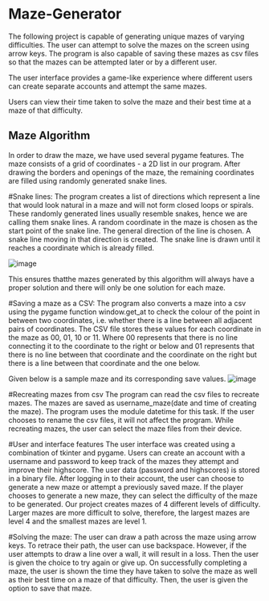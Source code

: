 # Maze-Generator
 
The following project is capable of generating unique mazes of varying difficulties. 
The user can attempt to solve the mazes on the screen using arrow keys. The program is also capable of saving these mazes as csv files so that the mazes can be attempted later or by a different user. 

The user interface provides a game-like experience where different users
can create separate accounts and attempt the same mazes.
 
Users can view their time taken to solve the maze and their best time at a maze of that difficulty.

## Maze Algorithm

In order to draw the maze, we have used several pygame features. The maze consists of a grid of coordinates - a 2D list in our program. After drawing the borders and openings of the maze, the remaining coordinates are filled using randomly generated snake lines.


#Snake lines:
The program creates a list of directions which represent a line that would look natural in a maze and will not form closed loops or spirals. These randomly generated lines usually resemble snakes, hence we are calling them snake lines. A random coordinate in the maze is chosen as the start point of the snake line. The general direction of the line is chosen. A snake line moving in that direction is created. The snake line is drawn until it reaches a coordinate which is already filled.

![image](https://user-images.githubusercontent.com/89849229/173179088-f988ac14-dccd-454b-ba20-f91d08a96f2c.png)


This ensures thatthe mazes generated by this algorithm will always have a proper solution and there will only be one solution for each maze.

#Saving a maze as a CSV:
The program also converts a maze into a csv using the pygame function window.get_at to check the colour of the point in between two coordinates, i.e. whether there is a line between all adjacent pairs of coordinates. The CSV file stores these values for each coordinate in the maze as 00, 01, 10 or 11. Where 00 represents that there is no line connecting it to the coordinate to the right or below and 01 represents that there is no line between that coordinate and the coordinate on the right but there is a line between that coordinate and the one below.

Given below is a sample maze and its corresponding save values.
![image](https://user-images.githubusercontent.com/89849229/173179174-8c2d74f2-186c-49c1-a79d-cdcd99ab80d4.png)

#Recreating mazes from csv
The program can read the csv files to recreate mazes. The mazes are saved as username_maze(date and time of creating the maze). The program uses the module
datetime for this task. If the user chooses to rename the csv files, it will not affect the program. While recreating mazes, the user can select the maze files from their device. 

#User and interface features
The user interface was created using a combination of tkinter and pygame. Users can create an account with a username and password to keep track of the mazes they attempt and improve their highscore. The user data (password and highscores) is stored in a binary file. After logging in to their account, the user can choose to generate a new maze or attempt a previously saved maze. If the player chooses to generate a new maze, they can select the difficulty of the maze to be generated. Our project creates mazes of 4 different levels of difficulty. Larger mazes are more difficult to solve, therefore, the largest mazes are level 4 and the smallest mazes are level 1.

#Solving the maze:
The user can draw a path across the maze using arrow keys. To retrace their path, the user can use backspace. However, if the user attempts to draw a line over a wall, it will result in a loss. Then the user is given the choice to try again or give up. On successfully completing a maze, the user is shown the time they have taken to solve the maze as well as their best time on a maze of that difficulty. Then, the user is given the option to save that maze.
